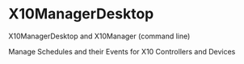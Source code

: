# X10ManagerDesktop
X10ManagerDesktop and X10Manager (command line)

Manage Schedules and their Events for X10 Controllers and Devices
